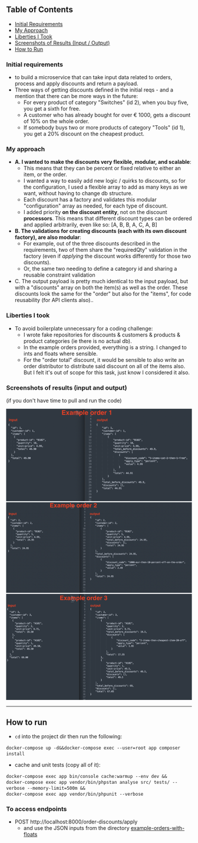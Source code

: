 ## Table of Contents
- [Initial Requirements](#initial-requirements)
- [My Approach](#my-approach)
- [Liberties I Took](#liberties-i-took)
- [Screenshots of Results (Input / Output)](#screenshots-of-results-input-and-output)
- [How to Run](#how-to-run)

### Initial requirements

- to build a microservice that can take input data related to orders, process and apply discounts and return a payload.
- Three ways of getting discounts defined in the initial reqs - and a mention that there can be more ways in the future:
    - For every product of category "Switches" (id 2), when you buy five, you get a sixth for free.
    - A customer who has already bought for over € 1000, gets a discount of 10% on the whole order.
    - If somebody buys two or more products of category "Tools" (id 1), you get a 20% discount on the cheapest product.

### My approach

- **A. I wanted to make the discounts very flexible, modular, and scalable**:
    - This means that they can be percent or fixed relative to either an item, or the order.
    - I wanted a way to easily add new logic / quirks to discounts, so for the configuration, I used a flexible array to add as many keys as we want, without having to change db structure.
    - Each discount has a factory and validates this modular "configuration" array as needed, for each type of discount.
    - I added priority **on the discount entity**, not on the discount **processors**. This means that different discount types can be ordered and applied arbitrarily, even like so: [A, B, B, A, C, A, B]
- **B. The validations for creating discounts (each with its own discount factory), are also modular**:
    - For example, out of the three discounts described in the requirements, two of them share the "requiredQty" validation in the factory (even if _applying_ the discount works differently for those two discounts).
    - Or, the same two needing to define a category id and sharing a reusable constraint validation
- C. The output payload is pretty much identical to the input payload, but with a "discounts" array on both the item(s) as well as the order. These discounts look the same for the "order" but also for the "items", for code reusability (for API clients also)..


### Liberties I took
- To avoid boilerplate unnecessary for a coding challenge:
    - I wrote fake repositories for discounts & customers & products & product categories (ie there is no actual db).
    - In the example orders provided, everything is a string. I changed to ints and floats where sensible.
    - For the "order total" discount, it would be sensible to also write an order distributor to distribute said discount on all of the items also. But I felt it's out of scope for this task, just know I considered it also.

### Screenshots of results (input and output)
(if you don't have time to pull and run the code)

![alt text](example-order-1.png "Title")
![alt text](example-order-2.png "Title")
![alt text](example-order-3.png "Title")

______
## How to run
- `cd` into the project dir then run the following:

```shell
docker-compose up -d&&docker-compose exec --user=root app composer install
```

- cache and unit tests (copy all of it):
```shell
docker-compose exec app bin/console cache:warmup --env dev &&
docker-compose exec app vendor/bin/phpstan analyse src/ tests/ --verbose --memory-limit=500m &&
docker-compose exec app vendor/bin/phpunit --verbose
```

### To access endpoints
- POST http://localhost:8000/order-discounts/apply
  - and use the JSON inputs from the directory [example-orders-with-floats](./example-orders-with-floats/)
